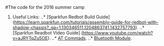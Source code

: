#The code for the 2016 summer camp


1. Useful Links:
..* [Sparkfun Redbot Build Guide] (https://learn.sparkfun.com/tutorials/assembly-guide-for-redbot-with-shadow-chassis?_ga=1.130346511.1204863741.1432757793).
..* [Sparkfun Readbot Video Guide] (https://www.youtube.com/watch?v=aJRYTqZu5OE).
..* [AT Commads](https://learn.adafruit.com/introducing-adafruit-ble-bluetooth-low-energy-friend/standard-at).
..* [Bluetooth Module](https://learn.adafruit.com/introducing-the-adafruit-bluefruit-le-uart-friend).
